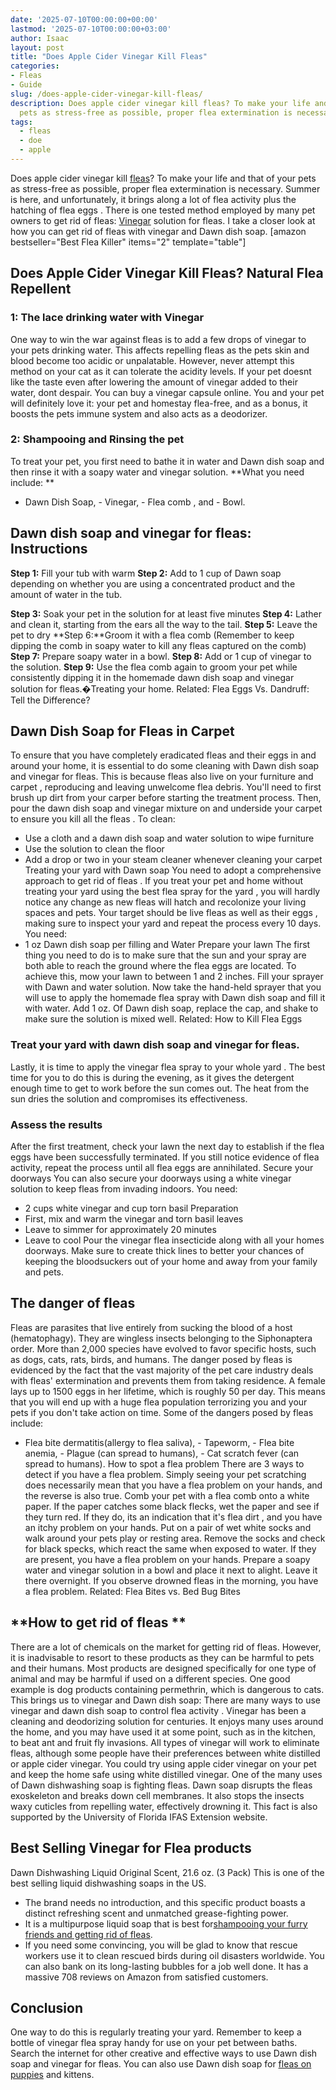 ```yaml
---
date: '2025-07-10T00:00:00+00:00'
lastmod: '2025-07-10T00:00:00+03:00'
author: Isaac
layout: post
title: "Does Apple Cider Vinegar Kill Fleas"
categories:
- Fleas
- Guide
slug: /does-apple-cider-vinegar-kill-fleas/
description: Does apple cider vinegar kill fleas? To make your life and that of your
  pets as stress-free as possible, proper flea extermination is necessary.
tags: 
  - fleas
  - doe
  - apple
---
```

Does apple cider vinegar kill [fleas](/posts/does-baking-soda-kill-fleas/)? To make your life and that of your pets as stress-free as possible, proper flea extermination is necessary.
Summer is here, and unfortunately, it brings along a lot of flea activity plus the hatching of
flea eggs
.
There is one tested method employed by many pet owners to get rid of fleas:
[Vinegar](https://www.pacificcollege.edu/news/blog/2015/04/25/what-does-apple-cider-vinegar-not-do)
solution for fleas. I take a closer look at how you can get rid of fleas with vinegar and Dawn dish soap.
[amazon bestseller="Best Flea Killer" items="2" template="table"]
## Does Apple Cider Vinegar Kill Fleas? Natural Flea Repellent
### 1: The lace drinking water with Vinegar
One way to win the war against
fleas is to add a few drops
of vinegar to your pets drinking water. This affects
repelling fleas
as the pets skin and blood become too acidic or unpalatable.
However, never attempt this method on your cat as it can tolerate the acidity levels.
If your pet doesnt like the taste even after lowering the amount of vinegar added to their water, dont despair.
You can buy a vinegar capsule online. You and your pet will definitely love it: your pet and homestay flea-free, and as a bonus, it boosts the pets immune system and also acts as a deodorizer.
### 2: Shampooing and Rinsing the pet
To treat your pet, you first need to bathe it in water and
Dawn dish soap
and then rinse it with a soapy water and vinegar solution.
**What you need include: **
- Dawn Dish Soap, - Vinegar, -
Flea comb
, and - Bowl.
## **Dawn dish soap and vinegar for fleas: Instructions**
**Step 1:**
Fill your tub with warm
**Step 2:**
Add  to 1 cup of Dawn soap depending on whether you are using a concentrated product and the amount of water in the tub.

**Step 3:**
Soak your pet in the solution for at least five minutes
**Step 4:**
Lather and clean it, starting from the ears all the way to the tail.
**Step 5:**
Leave the pet to dry
**Step 6:**Groom it with a flea comb
(Remember to keep dipping the comb in soapy water to kill any fleas captured on the comb)
**Step 7:**
Prepare soapy water in a bowl.
**Step 8:**
Add  or 1 cup of vinegar to the solution.
**Step 9:**
Use the flea comb again to groom your pet while consistently dipping it in the homemade dawn dish soap and vinegar solution for fleas.�Treating your home.
Related:
Flea Eggs Vs. Dandruff: Tell the Difference?
## Dawn Dish Soap for Fleas in Carpet
To ensure that you have completely eradicated
fleas and their eggs
in and around your home, it is essential to do some cleaning with Dawn dish soap and vinegar for fleas.
This is because
fleas also live on your furniture and carpet
, reproducing and leaving unwelcome flea debris.
You'll need to first brush up dirt from your carper before starting the treatment process. Then, pour the dawn dish soap and vinegar mixture on and underside your
carpet to ensure you kill all the fleas
.
To clean:
- Use a cloth and a dawn dish soap and water solution to wipe furniture
- Use the solution to clean the floor
- Add a drop or two in your steam cleaner whenever cleaning your carpet
Treating your yard with Dawn soap
You need to adopt a comprehensive approach to get
rid of fleas
. If you treat your pet and home without treating your yard using the
best flea spray for the yard
, you will hardly notice any change as new fleas will hatch and recolonize your living spaces and pets.
Your target should be
live fleas as well as their eggs
, making sure to inspect your yard and repeat the process every 10 days.
You need:
- 1 oz Dawn dish soap per filling and Water
Prepare your lawn
The first thing you need to do is to make sure that the sun and your spray are both able to reach the ground where the flea eggs are located. To achieve this, mow your lawn to between 1 and 2 inches.
Fill your sprayer with Dawn and water solution.
Now take the hand-held sprayer that you will use to apply the homemade
flea spray
with Dawn dish soap and fill it with water. Add 1 oz. Of Dawn dish soap, replace the cap, and shake to make sure the solution is mixed well.
Related:
How to Kill Flea Eggs
### Treat your yard with dawn dish soap and vinegar for fleas.
Lastly, it is time to apply the vinegar flea
spray to your whole yard
. The best time for you to do this is during the evening, as it gives the detergent enough time to get to work before the sun comes out.
The heat from the sun dries the solution and compromises its effectiveness.
### Assess the results
After the first treatment, check your lawn the next day to establish if the flea eggs have been successfully terminated.
If you still notice evidence of flea activity, repeat the process until all flea eggs are annihilated.
Secure your doorways
You can also secure your doorways using a white vinegar solution to keep fleas from invading indoors. You need:
- 2 cups white vinegar and  cup torn basil
Preparation
- First, mix and warm the vinegar and torn basil leaves
- Leave to simmer for approximately 20 minutes
- Leave to cool
Pour the vinegar flea insecticide along with all your homes doorways. Make sure to create thick lines to better your chances of keeping the bloodsuckers out of your home and away from your family and pets.
## The danger of fleas
Fleas are parasites that live
entirely from sucking the blood of a host (hematophagy). They are wingless insects belonging to the Siphonaptera order. More than 2,000 species have evolved to favor specific hosts, such as dogs, cats, rats, birds, and humans.
The danger posed by fleas is evidenced by the fact that the vast majority of the pet care industry deals with fleas' extermination and prevents them from taking residence. A female lays up to 1500 eggs in her lifetime, which is roughly 50 per day.
This means that you will end up with a huge flea population terrorizing you and your pets if you don't take action on time.
Some of the dangers posed by fleas include:
- Flea bite dermatitis(allergy to flea saliva), - Tapeworm, - Flea bite anemia, - Plague (can spread to humans), - Cat scratch fever (can spread to humans).
How to
spot a flea problem
There are 3 ways to detect if you have a flea problem. Simply seeing your pet scratching does necessarily mean that you have a flea problem on your hands, and the reverse is also true.
Comb your pet with a flea
comb onto a white paper. If the paper catches some black flecks, wet the paper and see if they turn red. If they do, its an indication that it's
flea dirt
, and you have an itchy problem on your hands.
Put on a pair of wet white socks and walk around your pets play or resting area. Remove the socks and check for black specks, which react the same when exposed to water. If they are present, you have a flea problem on your hands.
Prepare a soapy water and vinegar solution in a bowl and place it next to alight. Leave it there overnight. If you observe drowned fleas in the morning, you have a flea problem.
Related:
Flea Bites vs. Bed Bug Bites
## **How to get rid of fleas **
There are a lot of chemicals on the market for getting rid of fleas. However, it is inadvisable to resort to these products as they can be harmful to pets and their humans.
Most products are designed specifically for one type of animal and may be harmful if used on a different species. One good example is dog products containing permethrin, which is dangerous to cats.
This brings us to vinegar and Dawn dish soap: There are many ways to use vinegar and dawn dish soap to
control flea activity
.
Vinegar has been a cleaning
and deodorizing solution for centuries.
It enjoys many uses around the home, and you may have used it at some point, such as in the kitchen, to beat
ant and fruit fly
invasions. All types of vinegar will work to eliminate fleas, although some people have their preferences between white distilled or apple cider vinegar.
You could try using apple cider vinegar on your
pet and keep the home safe
using white distilled vinegar. One of the many uses of Dawn dishwashing soap is fighting fleas. Dawn soap disrupts the fleas exoskeleton and breaks down cell membranes.
It also stops the insects waxy cuticles from repelling water, effectively drowning it. This fact is also supported by the University of Florida IFAS Extension website.
## Best Selling Vinegar for Flea products
Dawn Dishwashing Liquid Original Scent, 21.6 oz. (3 Pack) This is one of the best selling liquid dishwashing soaps in the US.
- The brand needs no introduction, and this specific product boasts a distinct refreshing scent and unmatched grease-fighting power.
- It is a multipurpose liquid soap that is best for[shampooing your furry friends and getting rid of fleas](https://pestpolicy.com/best-flea-shampoo-for-dogs/).
- If you need some convincing, you will be glad to know that rescue workers use it to clean rescued birds during oil disasters worldwide.
You can also bank on its long-lasting bubbles for a job well done. It has a massive 708 reviews on Amazon from satisfied customers.
## Conclusion
One way to do this is regularly treating your yard. Remember to keep a bottle of vinegar flea spray handy for use on your pet between baths.
Search the internet for other creative and effective ways to use Dawn dish soap and vinegar for fleas. You can also use Dawn dish soap for
[fleas on puppies](https://pestpolicy.com/best-puppy-shampoo-for-fleas/)
and kittens.

